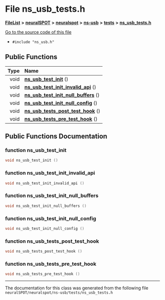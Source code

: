 

# File ns\_usb\_tests.h



[**FileList**](files.md) **>** [**neuralSPOT**](dir_75594cce7c7773aa3cb253214bf56510.md) **>** [**neuralspot**](dir_b737d82f35ec218ac5a7ef4105db9c0e.md) **>** [**ns-usb**](dir_450d7ce7daa9d29b9b3b5cb7d00f16f9.md) **>** [**tests**](dir_c776a9f5367fd77ebb6bd7a429b2b06e.md) **>** [**ns\_usb\_tests.h**](ns__usb__tests_8h.md)

[Go to the source code of this file](ns__usb__tests_8h_source.md)



* `#include "ns_usb.h"`





































## Public Functions

| Type | Name |
| ---: | :--- |
|  void | [**ns\_usb\_test\_init**](#function-ns_usb_test_init) () <br> |
|  void | [**ns\_usb\_test\_init\_invalid\_api**](#function-ns_usb_test_init_invalid_api) () <br> |
|  void | [**ns\_usb\_test\_init\_null\_buffers**](#function-ns_usb_test_init_null_buffers) () <br> |
|  void | [**ns\_usb\_test\_init\_null\_config**](#function-ns_usb_test_init_null_config) () <br> |
|  void | [**ns\_usb\_tests\_post\_test\_hook**](#function-ns_usb_tests_post_test_hook) () <br> |
|  void | [**ns\_usb\_tests\_pre\_test\_hook**](#function-ns_usb_tests_pre_test_hook) () <br> |




























## Public Functions Documentation




### function ns\_usb\_test\_init 

```C++
void ns_usb_test_init () 
```






### function ns\_usb\_test\_init\_invalid\_api 

```C++
void ns_usb_test_init_invalid_api () 
```






### function ns\_usb\_test\_init\_null\_buffers 

```C++
void ns_usb_test_init_null_buffers () 
```






### function ns\_usb\_test\_init\_null\_config 

```C++
void ns_usb_test_init_null_config () 
```






### function ns\_usb\_tests\_post\_test\_hook 

```C++
void ns_usb_tests_post_test_hook () 
```






### function ns\_usb\_tests\_pre\_test\_hook 

```C++
void ns_usb_tests_pre_test_hook () 
```




------------------------------
The documentation for this class was generated from the following file `neuralSPOT/neuralspot/ns-usb/tests/ns_usb_tests.h`

